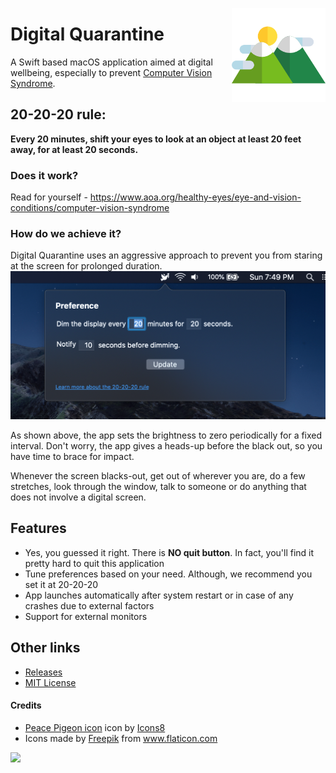 <img src="https://github.com/bharathbhargavgb/digital-quarantine/blob/master/Digital%20Quarantine/Assets.xcassets/AppIcon.appiconset/mountain@256.png?raw=true" 
alt="Digital Quarantine logo" title="Digital Quarantine" align="right" height="150" />


Digital Quarantine
===================

A Swift based macOS application aimed at digital wellbeing, especially to prevent [Computer Vision Syndrome](https://en.wikipedia.org/wiki/Computer_vision_syndrome).

## 20-20-20 rule: 
<b> Every 20 minutes, shift your eyes to look at an object at least 20 feet away, for at least 20 seconds. </b>

### Does it work?
Read for yourself - <a href="https://www.aoa.org/healthy-eyes/eye-and-vision-conditions/computer-vision-syndrome">https://www.aoa.org/healthy-eyes/eye-and-vision-conditions/computer-vision-syndrome</a>

### How do we achieve it?
Digital Quarantine uses an aggressive approach to prevent you from staring at the screen for prolonged duration. 
<br>
<img src="https://github.com/bharathbhargavgb/digital-quarantine/blob/resources/readme_resource/Popover.png?raw=true" 
alt="Preference dialog" title="Digital Quarantine" width=589 />

As shown above, the app sets the brightness to zero periodically for a fixed interval. Don't worry, the app gives a heads-up before the black out, so you have time to brace for impact.

Whenever the screen blacks-out, get out of wherever you are, do a few stretches, look through the window, talk to someone or do anything that does not involve a digital screen.

## Features
 - Yes, you guessed it right. There is <b>NO quit button</b>. In fact, you'll find it pretty hard to quit this application
 - Tune preferences based on your need. Although, we recommend you set it at 20-20-20
 - App launches automatically after system restart or in case of any crashes due to external factors
 - Support for external monitors

## Other links
 - <a href="https://github.com/bharathbhargavgb/digital-quarantine/releases">Releases</a>
 - <a href="https://github.com/bharathbhargavgb/digital-quarantine/blob/master/LICENSE">MIT License</a>

#### Credits
 - <a target="_blank" href="https://icons8.com/icons/set/peace-pigeon">Peace Pigeon icon</a> icon by <a target="_blank" href="https://icons8.com">Icons8</a>
 - Icons made by <a href="https://www.flaticon.com/authors/freepik" title="Freepik">Freepik</a> from <a href="https://www.flaticon.com/" title="Flaticon">www.flaticon.com</a>


<a href="https://www.paypal.com/paypalme/bharathbhargavgb">
 <img src="https://img.shields.io/badge/Buy%20me-Coffee-green" />
</a>
